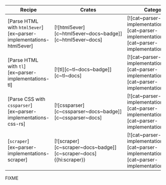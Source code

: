 | Recipe | Crates | Categories |
|--------|--------|------------|
| [Parse HTML with `html5ever`][ex~parser-implementations-html5ever] | [![html5ever][c~html5ever~docs~badge]][c~html5ever~docs] | [![cat~parser-implementations][cat~parser-implementations~badge]][cat~parser-implementations] |
| [Parse HTML with `tl`][ex~parser-implementations-tl] | [![tl][c~tl~docs~badge]][c~tl~docs] | [![cat~parser-implementations][cat~parser-implementations~badge]][cat~parser-implementations] |
| [Parse CSS with `cssparser`][ex~parser-implementations-css-rs] | [![cssparser][c~cssparser~docs~badge]][c~cssparser~docs] | [![cat~parser-implementations][cat~parser-implementations~badge]][cat~parser-implementations] |
| [`scraper`][ex~parser-implementations-scraper] | [![scraper][c~scraper~docs~badge]][c~scraper~docs]{{hi:scraper}} | [![cat~parser-implementations][cat~parser-implementations~badge]][cat~parser-implementations] |

<div class="hidden">
FIXME
</div>

